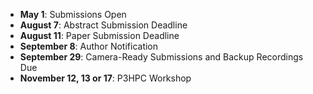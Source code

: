 - **May 1**: Submissions Open
- **August 7**: Abstract Submission Deadline
- **August 11**: Paper Submission Deadline
- **September 8**: Author Notification
- **September 29**: Camera-Ready Submissions and Backup Recordings Due
- **November 12, 13 or 17**: P3HPC Workshop
